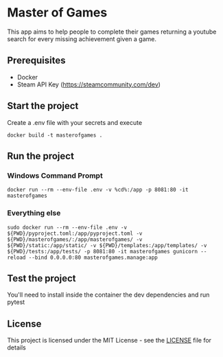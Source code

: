 # Master of Games
This app aims to help people to complete their games returning a youtube search for every missing achievement given a game.

## Prerequisites
* Docker
* Steam API Key (https://steamcommunity.com/dev)

## Start the project
Create a .env file with your secrets and execute

    docker build -t masterofgames .

## Run the project

### Windows Command Prompt

    docker run --rm --env-file .env -v %cd%:/app -p 8081:80 -it masterofgames

### Everything else

    sudo docker run --rm --env-file .env -v ${PWD}/pyproject.toml:/app/pyproject.toml -v ${PWD}/masterofgames/:/app/masterofgames/ -v ${PWD}/static:/app/static/ -v ${PWD}/templates:/app/templates/ -v ${PWD}/tests:/app/tests/ -p 8081:80 -it masterofgames gunicorn --reload --bind 0.0.0.0:80 masterofgames.manage:app

## Test the project
You'll need to install inside the container the dev dependencies and run pytest

## License
This project is licensed under the MIT License - see the [LICENSE](LICENSE.md) file for details
